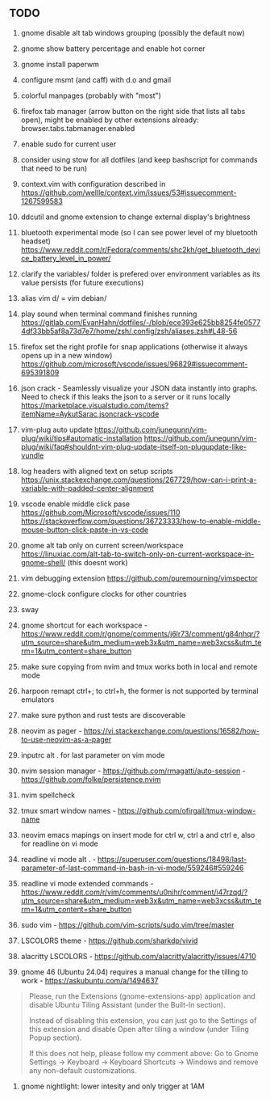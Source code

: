 ## TODO
1. gnome disable alt tab windows grouping (possibly the default now)
1. gnome show battery percentage and enable hot corner
1. gnome install paperwm
1. configure msmt (and caff) with d.o and gmail
1. colorful manpages (probably with "most")
1. firefox tab manager (arrow button on the right side that lists all tabs open), might be enabled by other extensions already: browser.tabs.tabmanager.enabled
1. enable sudo for current user
1. consider using stow for all dotfiles (and keep bashscript for commands that need to be run)
1. context.vim with configuration described in https://github.com/wellle/context.vim/issues/53#issuecomment-1267599583
1. ddcutil and gnome extension to change external display's brightness
1. bluetooth experimental mode (so I can see power level of my bluetooth headset)
https://www.reddit.com/r/Fedora/comments/shc2kh/get_bluetooth_device_battery_level_in_power/
1. clarify the variables/ folder is prefered over environment variables as its value persists (for future executions)
1. alias vim d/ = vim debian/
1. play sound when terminal command finishes running
https://gitlab.com/EvanHahn/dotfiles/-/blob/ece393e625bb8254fe05774df33bb5af8a73d7e7/home/zsh/.config/zsh/aliases.zsh#L48-56
1. firefox set the right profile for snap applications (otherwise it always opens up in a new window)
https://github.com/microsoft/vscode/issues/96829#issuecomment-695391809
1. json crack - Seamlessly visualize your JSON data instantly into graphs.
Need to check if this leaks the json to a server or it runs locally
https://marketplace.visualstudio.com/items?itemName=AykutSarac.jsoncrack-vscode
1. vim-plug auto update
https://github.com/junegunn/vim-plug/wiki/tips#automatic-installation
https://github.com/junegunn/vim-plug/wiki/faq#shouldnt-vim-plug-update-itself-on-plugupdate-like-vundle
1. log headers with aligned text on setup scripts
https://unix.stackexchange.com/questions/267729/how-can-i-print-a-variable-with-padded-center-alignment
1. vscode enable middle click pase
https://github.com/Microsoft/vscode/issues/110
https://stackoverflow.com/questions/36723333/how-to-enable-middle-mouse-button-click-paste-in-vs-code
1. gnome alt tab only on current screen/workspace
https://linuxiac.com/alt-tab-to-switch-only-on-current-workspace-in-gnome-shell/ (this doesnt work)
1. vim debugging extension
https://github.com/puremourning/vimspector
1. gnome-clock configure clocks for other countries

1. sway

1. gnome shortcut for each workspace - https://www.reddit.com/r/gnome/comments/j6lr73/comment/g84nhqr/?utm_source=share&utm_medium=web3x&utm_name=web3xcss&utm_term=1&utm_content=share_button
1. make sure copying from nvim and tmux works both in local and remote mode
1. harpoon remapt ctrl+; to ctrl+h, the former is not supported by terminal emulators
1. make sure python and rust tests are discoverable
1. neovim as pager - https://vi.stackexchange.com/questions/16582/how-to-use-neovim-as-a-pager
1. inputrc alt . for last parameter on vim mode
1. nvim session manager - https://github.com/rmagatti/auto-session - https://github.com/folke/persistence.nvim
1. nvim spellcheck
1. tmux smart window names - https://github.com/ofirgall/tmux-window-name
1. neovim emacs mapings on insert mode for ctrl w, ctrl a and ctrl e, also for readline on vi mode
1. readline vi mode alt . - https://superuser.com/questions/18498/last-parameter-of-last-command-in-bash-in-vi-mode/559246#559246
1. readline vi mode extended commands - https://www.reddit.com/r/vim/comments/u0nihr/comment/i47rzqd/?utm_source=share&utm_medium=web3x&utm_name=web3xcss&utm_term=1&utm_content=share_button
1. sudo vim - https://github.com/vim-scripts/sudo.vim/tree/master
1. LSCOLORS theme - https://github.com/sharkdp/vivid
1. alacritty LSCOLORS - https://github.com/alacritty/alacritty/issues/4710

1. gnome 46 (Ubuntu 24.04) requires a manual change for the tilling to work - https://askubuntu.com/a/1494637 
> Please, run the Extensions (gnome-extensions-app) application and disable Ubuntu Tiling Assistant (under the Built-In section).
> 
> Instead of disabling this extension, you can just go to the Settings of this extension and disable Open after tiling a window (under Tiling Popup section).
> 
> If this does not help, please follow my comment above: Go to Gnome Settings → Keyboard → Keyboard Shortcuts → Windows and remove any non-default customizations.

1. gnome nightlight: lower intesity and only trigger at 1AM
